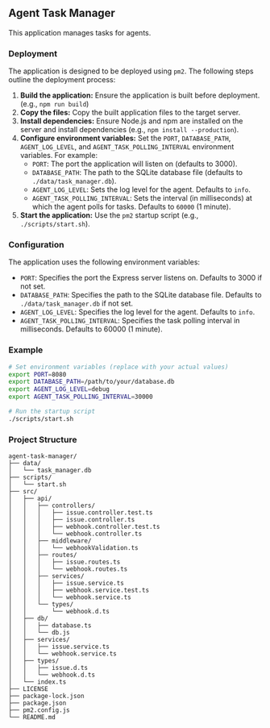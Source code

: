 ## Agent Task Manager

This application manages tasks for agents.

### Deployment

The application is designed to be deployed using `pm2`.  The following steps outline the deployment process:

1.  **Build the application:** Ensure the application is built before deployment. (e.g., `npm run build`)
2.  **Copy the files:** Copy the built application files to the target server.
3.  **Install dependencies:** Ensure Node.js and npm are installed on the server and install dependencies (e.g., `npm install --production`).
4.  **Configure environment variables:** Set the `PORT`, `DATABASE_PATH`, `AGENT_LOG_LEVEL`, and `AGENT_TASK_POLLING_INTERVAL` environment variables.  For example:
    *   `PORT`: The port the application will listen on (defaults to 3000).
    *   `DATABASE_PATH`: The path to the SQLite database file (defaults to `./data/task_manager.db`).
    *   `AGENT_LOG_LEVEL`: Sets the log level for the agent.  Defaults to `info`.
    *   `AGENT_TASK_POLLING_INTERVAL`: Sets the interval (in milliseconds) at which the agent polls for tasks. Defaults to `60000` (1 minute).
5.  **Start the application:** Use the `pm2` startup script (e.g., `./scripts/start.sh`).

### Configuration

The application uses the following environment variables:

*   `PORT`:  Specifies the port the Express server listens on. Defaults to 3000 if not set.
*   `DATABASE_PATH`: Specifies the path to the SQLite database file.  Defaults to `./data/task_manager.db` if not set.
*   `AGENT_LOG_LEVEL`: Specifies the log level for the agent.  Defaults to `info`.
*   `AGENT_TASK_POLLING_INTERVAL`: Specifies the task polling interval in milliseconds. Defaults to 60000 (1 minute).

### Example

```bash
# Set environment variables (replace with your actual values)
export PORT=8080
export DATABASE_PATH=/path/to/your/database.db
export AGENT_LOG_LEVEL=debug
export AGENT_TASK_POLLING_INTERVAL=30000

# Run the startup script
./scripts/start.sh
```

### Project Structure

```
agent-task-manager/
├── data/
│   └── task_manager.db
├── scripts/
│   └── start.sh
├── src/
│   ├── api/
│   │   ├── controllers/
│   │   │   ├── issue.controller.test.ts
│   │   │   ├── issue.controller.ts
│   │   │   ├── webhook.controller.test.ts
│   │   │   └── webhook.controller.ts
│   │   ├── middleware/
│   │   │   └── webhookValidation.ts
│   │   ├── routes/
│   │   │   ├── issue.routes.ts
│   │   │   └── webhook.routes.ts
│   │   ├── services/
│   │   │   ├── issue.service.ts
│   │   │   ├── webhook.service.test.ts
│   │   │   └── webhook.service.ts
│   │   └── types/
│   │       └── webhook.d.ts
│   ├── db/
│   │   ├── database.ts
│   │   └── db.js
│   ├── services/
│   │   ├── issue.service.ts
│   │   └── webhook.service.ts
│   ├── types/
│   │   ├── issue.d.ts
│   │   └── webhook.d.ts
│   └── index.ts
├── LICENSE
├── package-lock.json
├── package.json
├── pm2.config.js
└── README.md
```
